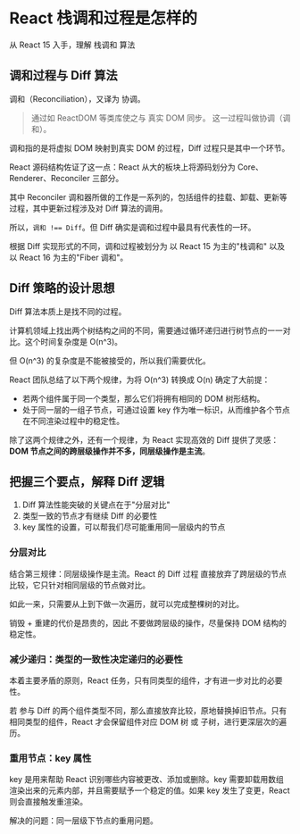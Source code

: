 
# React 栈调和过程是怎样的

从 React 15 入手，理解 栈调和 算法

## 调和过程与 Diff 算法

调和（Reconciliation），又译为 协调。

> 通过如 ReactDOM 等类库使之与 真实 DOM 同步。
> 这一过程叫做协调（调和）。

调和指的是将虚拟 DOM 映射到真实 DOM 的过程，Diff 过程只是其中一个环节。

React 源码结构佐证了这一点：React 从大的板块上将源码划分为 Core、Renderer、Reconciler 三部分。

其中 Reconciler 调和器所做的工作是一系列的，包括组件的挂载、卸载、更新等过程，其中更新过程涉及对 Diff 算法的调用。

所以，`调和 !== Diff`。但 Diff 确实是调和过程中最具有代表性的一环。

根据 Diff 实现形式的不同，调和过程被划分为 以 React 15 为主的"栈调和" 以及 以 React 16 为主的"Fiber 调和"。

## Diff 策略的设计思想

Diff 算法本质上是找不同的过程。

计算机领域上找出两个树结构之间的不同，需要通过循环递归进行树节点的一一对比。这个时间复杂度是 O(n^3)。

但 O(n^3) 的复杂度是不能被接受的，所以我们需要优化。

React 团队总结了以下两个规律，为将 O(n^3) 转换成 O(n) 确定了大前提：
- 若两个组件属于同一个类型，那么它们将拥有相同的 DOM 树形结构。
- 处于同一层的一组子节点，可通过设置 key 作为唯一标识，从而维护各个节点在不同渲染过程中的稳定性。

除了这两个规律之外，还有一个规律，为 React 实现高效的 Diff 提供了灵感：**DOM 节点之间的跨层级操作并不多，同层级操作是主流**。

## 把握三个要点，解释 Diff 逻辑

1. Diff 算法性能突破的关键点在于"分层对比"
2. 类型一致的节点才有继续 Diff 的必要性
3. key 属性的设置，可以帮我们尽可能重用同一层级内的节点

### 分层对比

结合第三规律：同层级操作是主流。React 的 Diff 过程 直接放弃了跨层级的节点比较，它只针对相同层级的节点做对比。

如此一来，只需要从上到下做一次遍历，就可以完成整棵树的对比。

销毁 + 重建的代价是昂贵的，因此 不要做跨层级的操作，尽量保持 DOM 结构的稳定性。

### 减少递归：类型的一致性决定递归的必要性

本着主要矛盾的原则，React 任务，只有同类型的组件，才有进一步对比的必要性。

若 参与 Diff 的两个组件类型不同，那么直接放弃比较，原地替换掉旧节点。只有相同类型的组件，React 才会保留组件对应 DOM 树 或 子树，进行更深层次的遍历。

### 重用节点：key 属性

key 是用来帮助 React 识别哪些内容被更改、添加或删除。key 需要卸载用数组渲染出来的元素内部，并且需要赋予一个稳定的值。如果 key 发生了变更，React 则会直接触发重渲染。

解决的问题：同一层级下节点的重用问题。

